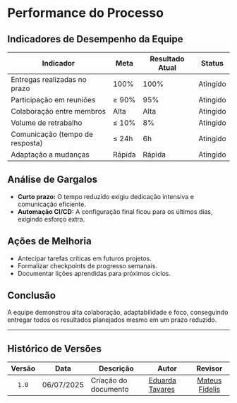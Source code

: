 # Performance do Processo

## Indicadores de Desempenho da Equipe

| Indicador                       | Meta   | Resultado Atual | Status   |
| ------------------------------- | ------ | --------------- | -------- |
| Entregas realizadas no prazo    | 100%   | 100%            | Atingido |
| Participação em reuniões        | ≥ 90%  | 95%             | Atingido |
| Colaboração entre membros       | Alta   | Alta            | Atingido |
| Volume de retrabalho            | ≤ 10%  | 8%              | Atingido |
| Comunicação (tempo de resposta) | ≤ 24h  | 6h              | Atingido |
| Adaptação a mudanças            | Rápida | Rápida          | Atingido |

## Análise de Gargalos

- **Curto prazo:** O tempo reduzido exigiu dedicação intensiva e comunicação eficiente.
- **Automação CI/CD:** A configuração final ficou para os últimos dias, exigindo esforço extra.

## Ações de Melhoria

- Antecipar tarefas críticas em futuros projetos.
- Formalizar checkpoints de progresso semanais.
- Documentar lições aprendidas para próximos ciclos.

## Conclusão

A equipe demonstrou alta colaboração, adaptabilidade e foco, conseguindo entregar todos os resultados planejados mesmo em um prazo reduzido. 

---

## Histórico de Versões

| Versão | Data       | Descrição            | Autor                                            | Revisor                                            |
| :----: | ---------- | -------------------- | ------------------------------------------------ | :------------------------------------------------: |
| `1.0`  | 06/07/2025 | Criação do documento | [Eduarda Tavares](https://github.com/erteduarda) |  [Mateus Fidelis](https://github.com/MatsFidelis)  |
